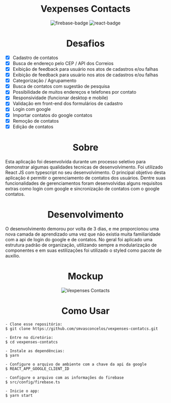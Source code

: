 <h1 align="center">
	Vexpenses Contacts
</h1>

<p align="center">
	<img alt="firebase-badge" title="firebase-badge" src="https://img.shields.io/badge/firebase-%23039BE5.svg?style=for-the-badge&logo=firebase" />
	<img alt="react-badge" title="react-badge" src="https://img.shields.io/badge/react-%2320232a.svg?style=for-the-badge&logo=react&logoColor=%2361DAFB" />
</p>

<h1 align="center">Desafios</h1>

- [x] Cadastro de contatos
- [x] Busca de endereço pelo CEP / API dos Correios
- [x] Exibição de feedback para usuário nos atos de cadastros e/ou falhas
- [x] Exibição de feedback para usuário nos atos de cadastros e/ou falhas
- [x] Categorização / Agrupamento
- [x] Busca de contatos com sugestão de pesquisa
- [x] Possibilidade de muitos endereços e telefones por contato
- [x] Responsividade (funcionar desktop e mobile)
- [x] Validação em front-end dos formulários de cadastro
- [x] Login com google
- [x] Importar contatos do google contatos
- [x] Remoção de contatos
- [x] Edição de contatos

<h1 align="center"> Sobre </h1>

<p>
	Esta aplicação foi desenvolvida durante um processo seletivo para demonstrar algumas qualidades tecnicas de desenvolvimento.
	Foi utilizado React JS com typescript no seu desenvolvimento. O principal objetivo desta aplicação é permitir o gerenciamento de contatos dos usuários. Dentre suas funcionalidades de gerenciamentos foram desenvolvidas alguns requisitos extras como login com google e sincronização de contatos com o google contatos.
</p>


<h1 align="center"> Desenvolvimento </h1>

O desenvolvimento demorou por volta de 3 dias, e me proporcionou uma nova camada de aprendizado uma vez que não existia muita familiaridade com a api de login do google e de contatos. No geral foi aplicado uma estrutura padrão de organização, utilizando sempre a modularização de componentes e em suas estilizações foi utilizado o styled como pacote de auxilio.

<h1 align="center"> Mockup </h1>
<p align="center">
	<img alt="Vexpenses Contacts" title="Vexpences Contacts" src=".github/capa.png" />
</p>


<h1 align="center"> Como Usar </h1>

```
- Clone esse repositório:
$ git clone https://github.com/smvasconcelos/vexpenses-contatcs.git

- Entre no diretório:
$ cd vexpenses-contatcs

- Instale as dependências:
$ yarn

- Configure o arquivo de ambiente com a chave da api da google
$ REACT_APP_GOOGLE_CLIENT_ID

- Configure o arquivo com as informações do firebase
$ src/config/firebase.ts

- Inicie o app:
$ yarn start
```
